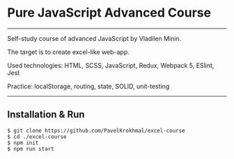 # Pure JavaScript Advanced Course

---

Self-study course of advanced JavaScript by Vladilen Minin.

The target is to create excel-like web-app.

Used technologies: HTML, SCSS, JavaScript, Redux, Webpack 5, ESlint, Jest

Practice: localStorage, routing, state, SOLID, unit-testing

---

## Installation & Run

```
$ git clone https://github.com/PavelKrokhmal/excel-course
$ cd ./excel-course
$ npm init
$ npm run start
```